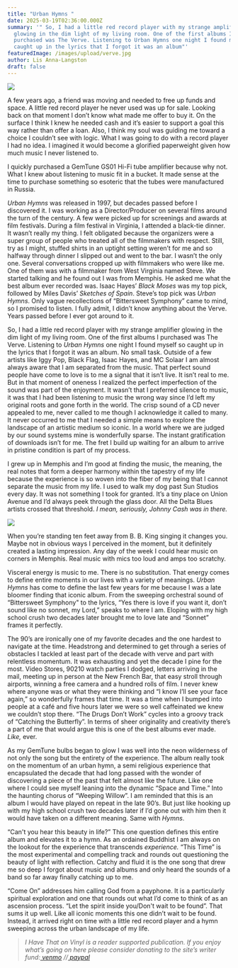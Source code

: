 ```yaml
---
title: "Urban Hymns "
date: 2025-03-19T02:36:00.000Z
summary: '" So, I had a little red record player with my strange amplifier
  glowing in the dim light of my living room. One of the first albums I
  purchased was The Verve. Listening to Urban Hymns one night I found myself so
  caught up in the lyrics that I forgot it was an album"'
featuredImage: /images/upload/verve.jpg
author: Lis Anna-Langston
draft: false
---
```

![](/images/upload/verve.jpg)

A few years ago, a friend was moving and needed to free up funds and space. A little red record player he never used was up for sale. Looking back on that moment I don’t know what made me offer to buy it. On the surface I think I knew he needed cash and it’s easier to support a goal this way rather than offer a loan. Also, I think my soul was guiding me toward a choice I couldn’t see with logic. What I was going to do with a record player I had no idea. I imagined it would become a glorified paperweight given how much music I never listened to.

I quickly purchased a GemTune GS01 Hi-Fi tube amplifier because why not. What I knew about listening to music fit in a bucket. It made sense at the time to purchase something so esoteric that the tubes were manufactured in Russia.

*Urban Hymns* was released in 1997, but decades passed before I discovered it. I was working as a Director/Producer on several films around the turn of the century. A few were picked up for screenings and awards at film festivals. During a film festival in Virginia, I attended a black-tie dinner. It wasn’t really my thing. I felt obligated because the organizers were a super group of people who treated all of the filmmakers with respect. Still, try as I might, stuffed shirts in an uptight setting weren’t for me and so halfway through dinner I slipped out and went to the bar. I wasn’t the only one. Several conversations cropped up with filmmakers who were like me. One of them was with a filmmaker from West Virginia named Steve. We started talking and he found out I was from Memphis. He asked me what the best album ever recorded was. Isaac Hayes’ *Black Moses* was my top pick, followed by Miles Davis’ *Sketches of Spain*. Steve’s top pick was *Urban Hymns*. Only vague recollections of “Bittersweet Symphony” came to mind, so I promised to listen. I fully admit, I didn’t know anything about the Verve. Years passed before I ever got around to it.

So, I had a little red record player with my strange amplifier glowing in the dim light of my living room. One of the first albums I purchased was The Verve. Listening to *Urban Hymns* one night I found myself so caught up in the lyrics that I forgot it was an album. No small task. Outside of a few artists like Iggy Pop, Black Flag, Isaac Hayes, and MC Solaar I am almost always aware that I am separated from the music. That perfect sound people have come to love is to me a signal that it isn’t live. It isn’t real to me. But in that moment of oneness I realized the perfect imperfection of the sound was part of the enjoyment. It wasn’t that I preferred silence to music, it was that I had been listening to music the wrong way since I’d left my original roots and gone forth in the world. The crisp sound of a CD never appealed to me, never called to me though I acknowledge it called to many. It never occurred to me that I needed a simple means to explore the landscape of an artistic medium so iconic. In a world where we are judged by our sound systems mine is wonderfully sparse. The instant gratification of downloads isn’t for me. The fret I build up waiting for an album to arrive in pristine condition is part of my process.

I grew up in Memphis and I’m good at finding the music, the meaning, the real notes that form a deeper harmony within the tapestry of my life because the experience is so woven into the fiber of my being that I cannot separate the music from my life. I used to walk my dog past Sun Studios every day. It was not something I took for granted. It’s a tiny place on Union Avenue and I’d always peek through the glass door. All the Delta Blues artists crossed that threshold. *I mean, seriously, Johnny Cash was in there.*

![](/images/upload/urban-hymns-three.jpg)

When you’re standing ten feet away from B. B. King singing it changes you. Maybe not in obvious ways I perceived in the moment, but it definitely created a lasting impression. Any day of the week I could hear music on corners in Memphis. Real music with mics too loud and amps too scratchy.

Visceral energy is music to me. There is no substitution. That energy comes to define entire moments in our lives with a variety of meanings. *Urban Hymns* has come to define the last few years for me because I was a late bloomer finding that iconic album. From the sweeping orchestral sound of “Bittersweet Symphony" to the lyrics, “Yes there is love if you want it, don’t sound like no sonnet, my Lord,” speaks to where I am. Eloping with my high school crush two decades later brought me to love late and “Sonnet” frames it perfectly.

The 90’s are ironically one of my favorite decades and the one hardest to navigate at the time. Headstrong and determined to get through a series of obstacles I tackled at least part of the decade with verve and part with relentless momentum. It was exhausting and yet the decade I pine for the most. Video Stores, 90210 watch parties I dodged, letters arriving in the mail, meeting up in person at the New French Bar, that easy stroll through airports, winning a free camera and a hundred rolls of film. I never knew where anyone was or what they were thinking and “I know I’ll see your face again,” so wonderfully frames that time. It was a time when I bumped into people at a café and five hours later we were so well caffeinated we knew we couldn’t stop there. “The Drugs Don’t Work” cycles into a groovy track of “Catching the Butterfly”. In terms of sheer originality and creativity there’s a part of me that would argue this is one of the best albums ever made. *Like,* ever.

As my GemTune bulbs began to glow I was well into the neon wilderness of not only the song but the entirety of the experience. The album really took on the momentum of an urban hymn, a semi religious experience that encapsulated the decade that had long passed with the wonder of discovering a piece of the past that felt almost like the future. Like one where I could see myself leaning into the dynamic “Space and Time.” Into the haunting chorus of “Weeping Willow”. I am reminded that this is an album I would have played on repeat in the late 90’s. But just like hooking up with my high school crush two decades later if I’d gone out with him then it would have taken on a different meaning. Same with *Hymns*.

“Can't you hear this beauty in life?” This one question defines this entire album and elevates it to a hymn. As an ordained Buddhist I am always on the lookout for the experience that transcends *experience.* “This Time” is the most experimental and compelling track and rounds out questioning the beauty of light with reflection. Catchy and fluid it is the one song that drew me so deep I forgot about music and albums and only heard the sounds of a band so far away finally catching up to me.

“Come On” addresses him calling God from a payphone. It is a particularly spiritual exploration and one that rounds out what I’d come to think of as an ascension process. “Let the spirit inside you/Don't wait to be found”. That sums it up well. Like all iconic moments this one didn’t wait to be found. Instead, it arrived right on time with a little red record player and a hymn sweeping across the urban landscape of my life.  

> *I Have That on Vinyl is a reader supported publication. If you enjoy what’s going on here please consider donating to the site’s writer fund:[ venmo](https://account.venmo.com/u/Michele-Catalano2659) //[ paypal](https://www.paypal.com/paypalme/goingitaloneny?country.x=US&locale.x=en_US)*
